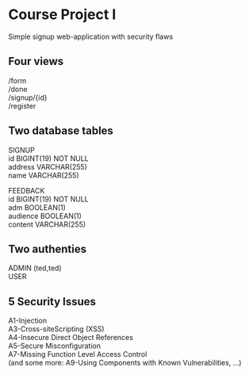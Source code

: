 Course Project I
================

Simple signup web-application with security flaws

## Four views
/form  
/done  
/signup/{id}  
/register  

## Two database tables

SIGNUP  
id BIGINT(19) NOT NULL  
address VARCHAR(255)  
name VARCHAR(255)  

FEEDBACK  
id BIGINT(19) NOT NULL  
adm BOOLEAN(1)  
audience BOOLEAN(1)  
content VARCHAR(255)  

## Two authenties

ADMIN (ted,ted)  
USER  

## 5 Security Issues
A1-Injection  
A3-Cross-siteScripting (XSS)  
A4-Insecure Direct Object References  
A5-Secure Misconfiguration  
A7-Missing Function Level Access Control  
(and some more: A9-Using Components with Known Vulnerabilities, ...)  

